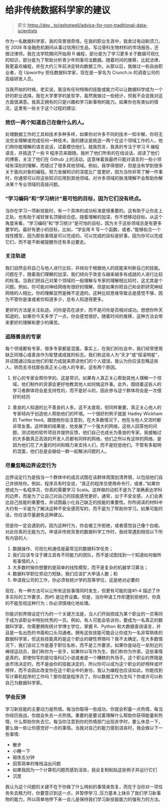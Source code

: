 # 给非传统数据科学家的建议

> 原文:[https://dev . to/gshotwell/advice-for-non-traditional-data-scientists](https://dev.to/gshotwell/advice-for-non-traditional-data-scientists)

作为一名数据科学家，我的背景很奇怪。在我的职业生涯中，我卖过电动剃须刀，在 2008 年金融危机期间从事过信用衍生品，写过骨科生物材料的市场报告，还做过律师。我在法学院期间开始用 R 编程，部分是为了学习更多关于数据可视化的知识，部分是为了帮助分析青少年刑事司法数据。随着时间的推移，比起法律，我更喜欢编程，并在大约三年前决定转向数据工作。从那以后，我做过一些自由职业者，在 Upworthy 担任数据科学家，现在是一家名为 Crunch.io 的调查公司的高级研发人员。

当我开始的时候，老实说，我没有任何特殊的技能或能力可以让数据科学成为一个好的职业选择。我在大学里学的是哲学，虽然我做过一些统计，但我不会说我对这方面很满意。我真正拥有的只是兴趣和学习新事物的能力。如果你也有类似的情况，这里有一些关于这个过程的建议:

### 效仿一两个知道自己在做什么的人。

处理数据工作的工具和技术多种多样，如果你对许多不同的技术一知半解，你将无法完全理解或完成任何一种技术。我的建议是挑选一两个在这个领域工作的人，他们用你能理解的语言说话，试着模仿他们。就我而言，我真的专注于学习 R 编程语言，并挑选了一些 R 程序员来跟随。我听了他们所有的在线谈话，阅读了他们的博客，关注了他们在 Github 上的活动。这意味着我最终只能对语言的一些小领域有深刻的理解，而错过了很多其他领域。例如，我学得很好，但是没有学到很多关于面向对象的编程。努力发展知识的深度比广度更好，因为当你非常了解一件事时，你通常可以将这些知识应用到其他领域。对许多领域的肤浅理解不会帮助你解决某个专业领域的高级问题。

### [](#learning-to-code-and-learning-statistics-are-terrible-goals-because-they-have-no-end-point)“学习编码”和“学习统计”是可怕的目标，因为它们没有终点。

当你在学习一项新技能时，有一个具体的成功标准是很重要的。这有助于让你走上正轨，也有助于减轻冒名顶替综合症。随着理解的加深，你不想移动目标。从这个角度来看，“学习编码”和“学习统计”是可怕的目标，因为关于这些领域总是有更多要学的。最好有更小的目标，比如，“学会用 R 写一个函数，或者，”能够拟合一个线性模型，因为那些事情是可以完成的。可以完成的目标是好事，因为你可以完成它们，而不是不断被提醒你还有多远要走。

### [](#focus-on-trajectory)关注轨迹

我们自然会将自己与他人进行比较，并倾向于根据他人的技能来判断自己的技能。问题在于，随着我们理解的加深，我们倾向于改变与越来越多有成就的人进行比较的标准。当我们把自己对某个领域的一般理解与专家的理解相比较时，这尤其是个问题。例如，你可能对神经网络有很好的理解，但是如果你把自己和全职研究神经网络的人相比，你的理解显然是微不足道的。这种比较思维导致总是感觉不够，因为不管你是谁或者你知道多少，总有人知道得更多。

更好的方法是关注轨迹。问你是否在进步，而不是问你是否相对成功。想想你昨天知道的，如果你今天多学了一点，你会感觉很好。随着时间的推移，这种方法会带来更好的理解和更少的痛苦。

### [](#follow-kind-experts)追随善良的专家

每个领域都有专家，很多专家都是混蛋。事实上，在我们的社会中，我们经常使用缺乏同理心或善良作为智慧或成就的标志。我们称这些人为“天才”或“摇滚明星”，并试图通过指出他们的智力成就来原谅他们的个人错误。我认为你应该忽略这些人，转而去寻找那些真正关心他人的专家。这有两个原因。

1.  好心的专家会帮你学的。这是常识。如果有人真正关心帮助其他人理解一个领域，他们制作的资源会更好地教其他人如何做这件事。此外，围绕着这些人的学习者群体将会是支持性的，而不是好斗的，因此参与这个群体将会是一次很好的经历

2.  善良的人知道的比不善良的人多。这不太直观，但同样重要。真正关心他人的专家倾向于创造他人帮助他们的环境。一个很好的例子就是 Hadley Wickham 的 Twitter feed。跟随他你会注意到，在大多数情况下，他在与他人交流时都非常友善。这样做的结果是，他发展了一个强大的网络，这些人回答他的问题，测试他的软件项目并提供反馈，他们自己也成长为善良的专家。我接触过的大多数真正高效的开发人员都有同样的网络，他们之所以有这样的网络，是因为他们花了大量的时间和精力来支持人们，而不是贬低他们。不管有多聪明的混蛋，他们总是会输给一群一起解决问题的人。

### [](#try-to-ignore-boundary-setting-behaviour)尽量忽略边界设定行为

边界设定行为是指当一个群体中的成员试图在该群体周围划清界限，以包括他们自己并排除你。例如，程序员有时会说，“真正的程序员使用命令行，或者，”如果你想成为一名程序员，你真的需要学习 Scala。这样做的动机不是为了准确表达学科的边界，而是为了让自己对自己的技能感觉更好。通常，出于不安全感，人们会表达自己技能的重要性，并试图最小化自己缺乏的技能的重要性。你所阅读的材料中大约有一半是为了解决这种不安全感而写的，而不是为了帮助你学习。如果可能的话，你应该尽量避免这种建议。

但是你一定会遇到的。因为这种行为，你会被工作拒绝，或者感觉自己像个白痴，对此你真的无能为力。申请非传统背景的数据科学工作时，我经常遇到相信以下所有内容的人:

1.  数据操作、可视化和通信是最常见的数据科学任务；
2.  我们应该专注于建立具有不同能力的团队，而不是试图找到一个知道如何做所有事情的人；
3.  大多数时候你想要的是简单的线性模型，而不是复杂的机器学习算法；
4.  数据科学职位劳动力短缺，我们应该扩大申请人数；和
5.  申请我公司的工作，你必须有统计学的高等学位，这是绝对必要的

现在，有一种方法可以让所有这些事情同时发生，但更有可能的是#1-4 描述了许多实际的工作要求，而#5 是边界设置。但是，当你申请工作却遭到拒绝时，你真的不能忽视这种行为；你必须情绪化地处理。

你能识别界限设定行为的一个关键方法是，当人们开始把成为某个职业的一员等同于成为该职业中特别优秀的一员。例如，有人可能会告诉你，要成为一名真正的数据科学家，你需要拥有统计学博士学位，掌握 R、Python 和大数据查询语言，并且是一名出色的书面和口头沟通者。拥有这些技能可能会让你成为一名非常熟练的数据科学家，但这些技能真的是这个职业的硬性界限吗？我不太确定。在大多数情况下，我们谈论工作是基于职位名称，而不是工作要求。如果你是站在一垒附近的棒球运动员，我们称你为一垒手，如果你以写作为生，我们称你为作家。这些事情是真的，即使你写的是垃圾科幻小说或者是一个糟糕的外场手。这个职业的界限是由市场决定的，而不是由你的技能决定的，所以你可以成为这个职业的好榜样或坏榜样，而不会因此改变你在这个职业中的身份。我认为编程也应该如此。你能找到写计算机程序的工作吗？那你就是程序员了。你以数据工作为生吗？你或许可以称自己为数据科学家。

### [](#learn-to-bounce-back)学会反弹

学习新技能的主要动力是热情。每当你取得一些成功，你就会积蓄一点热情，每当你经历挑战，你就会失去一点热情。重要的是要试着理解什么帮助你获得能量和热情，什么帮助你失去它。每当你注意到你的热情部门出现赤字时，要么休息一下，要么做一些让你感觉好一点的事情。当我对自己的能力感到沮丧时，我会做以下一些事情:

*   散步
*   小睡一下
*   锻炼五分钟
*   回答简单的堆栈溢出问题
*   如果我因为一个计算机问题而感到沮丧，我会复制粘贴这些例子并运行它们
*   沉思

我认为这个问题的关键不在于你做了什么特别的事情来恢复，而在于当你对一项任务失去精力时，你要意识到这一点，并暂停学习..压力基本上抹杀了我们学习新事物的能力，所以简单地停下来一会儿是保持我们学习新技能能力的强有力的方法。